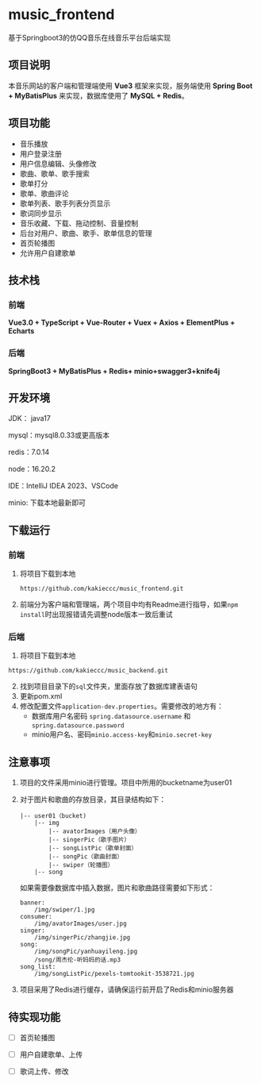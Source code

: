# music_frontend

基于Springboot3的仿QQ音乐在线音乐平台后端实现

##  项目说明

本音乐网站的客户端和管理端使用 **Vue3** 框架来实现，服务端使用 **Spring Boot + MyBatisPlus** 来实现，数据库使用了 **MySQL + Redis**。

## 项目功能

- 音乐播放
- 用户登录注册
- 用户信息编辑、头像修改
- 歌曲、歌单、歌手搜索
- 歌单打分
- 歌单、歌曲评论
- 歌单列表、歌手列表分页显示
- 歌词同步显示
- 音乐收藏、下载、拖动控制、音量控制
- 后台对用户、歌曲、歌手、歌单信息的管理
- 首页轮播图
- 允许用户自建歌单

## 技术栈

### 前端

**Vue3.0 + TypeScript + Vue-Router + Vuex + Axios + ElementPlus + Echarts**

### 后端

**SpringBoot3 + MyBatisPlus + Redis+ minio+swagger3+knife4j**

## 开发环境

JDK： java17

mysql：mysql8.0.33或更高版本

redis：7.0.14

node：16.20.2

IDE：IntelliJ IDEA 2023、VSCode

minio: 下载本地最新即可

## 下载运行

### 前端

1. 将项目下载到本地

    ```
    https://github.com/kakieccc/music_frontend.git
    ```

2. 前端分为客户端和管理端，两个项目中均有Readme进行指导，如果`npm install`时出现报错请先调整node版本一致后重试

### 后端

1. 将项目下载到本地

```
https://github.com/kakieccc/music_backend.git
```

2. 找到项目目录下的`sql`文件夹，里面存放了数据库建表语句
3. 更新pom.xml
4. 修改配置文件`application-dev.properties`。需要修改的地方有：
    - 数据库用户名密码 `spring.datasource.username` 和 `spring.datasource.password`
    - minio用户名、密码`minio.access-key`和`minio.secret-key`

## 注意事项

1. 项目的文件采用minio进行管理。项目中所用的bucketname为user01

2. 对于图片和歌曲的存放目录，其目录结构如下：

    ```
    |-- user01（bucket)
    	|-- img
    		|-- avatorImages（用户头像）
    		|-- singerPic（歌手图片）
    		|-- songListPic（歌单封面）
    		|-- songPic（歌曲封面）
    		|-- swiper（轮播图）
    	|-- song
    ```

    如果需要像数据库中插入数据，图片和歌曲路径需要如下形式：

    ```
    banner: 
    	/img/swiper/1.jpg
    consumer: 
    	/img/avatorImages/user.jpg
    singer: 
    	/img/singerPic/zhangjie.jpg
    song: 
    	/img/songPic/yanhuayileng.jpg 
    	/song/周杰伦-听妈妈的话.mp3
    song_list: 
    	/img/songListPic/pexels-tomtookit-3538721.jpg
    ```

3. 项目采用了Redis进行缓存，请确保运行前开启了Redis和minio服务器

## 待实现功能

- [ ] 首页轮播图
- [ ] 用户自建歌单、上传
- [ ] 歌词上传、修改

